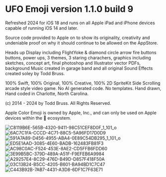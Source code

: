 # UFO Emoji version 1.1.0 build 9
Refreshed 2024 for iOS 18 and runs on all Apple iPad and iPhone devices capable of running iOS 14 and later.

Source code provided to Apple on to show its originality, creativity and undeniable proof on why it should continue to be allowed on the AppStore.

Heads up Display including FlightYoke & diamond circle arrow fire buttons buttons, power ups, 3 themes, 3 staring charachers, graphics including sketches, concept art, final photoshop and Illustrator vector PDFs, background Music created in garage band and all original Sound Effects created soley by Todd Bruss.

100% Swift, 100% Original, 100% Creative, 100% 2D SpriteKit Side Scrolling arcade style video game. No AI generated code. No templates. Hand drawn, Hand coded in Charlotte, North Carolina.

(c) 2014 - 2024 by Todd Bruss. All Rights Reserved.

Apple Color Emoji is owned by Apple, Inc., and can only be used on Apple devices within the  ecosystem.

![C8119B6E-565B-4320-9411-98C51CEF8D0F_1_101_o](https://github.com/user-attachments/assets/14022404-570a-43ce-9550-056e72689bac)
![6AC7C1FA-CCCD-4C71-88C5-5A96FD17D0D9](https://github.com/user-attachments/assets/4f17927d-ebfd-40d5-9a00-cf4ce34167d7)
![591A7A89-D456-4955-ABA4-0E89C54DB295_1_101_o](https://github.com/user-attachments/assets/adb25860-0a99-4205-9563-9b65cc94466d)
![ED5E1AAD-3085-4E60-BADB-162483FB81F3](https://github.com/user-attachments/assets/8ebbc1a8-b2c5-45ae-9d30-2df9bdd39b25)
![AC98C0AC-F524-453E-8AE2-CD5FFB6FDD60](https://github.com/user-attachments/assets/ed24efd9-22c9-45aa-8379-67780942c9a6)
![3E99B5BC-379D-489A-A51F-F9EFEB6A9984](https://github.com/user-attachments/assets/de41e191-1d7a-4dfd-be50-ce57d69300de)
![A29257E4-8C29-476D-B49D-D857F418F50A](https://github.com/user-attachments/assets/1e94c9e0-1fd1-4980-918c-803dd90bb008)
![03C13B24-B5CC-4205-B601-BA94BD1C7C47](https://github.com/user-attachments/assets/b0502a80-9b0b-4a3f-aeba-9863f03f90f0)
![C443B92B-7AB7-4431-A3D8-6DF1C7F63E71](https://github.com/user-attachments/assets/1fb955e0-72ee-4430-bda5-9e8abaf3c36c)




